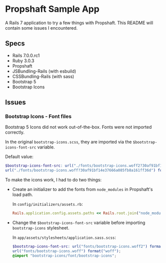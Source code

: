 # Propshaft Sample App

A Rails 7 application to try a few things with Propshaft. This README will contain some issues I encountered.

## Specs

- Rails 7.0.0.rc1
- Ruby 3.0.3
- Propshaft
- JSBundling-Rails (with esbuild)
- CSSBundling-Rails (with sass)
- Bootstrap 5
- Bootstrap Icons

## Issues

### Bootstrap Icons - Font files

Bootstrap 5 Icons did not work out-of-the-box. Fonts were not imported correctly.

In the original `bootstrap-icons.scss`, they are imported via the `$bootstrap-icons-font-src` variable.

Default value:
```scss
$bootstrap-icons-font-src: url("./fonts/bootstrap-icons.woff2?30af91bf14e37666a085fb8a161ff36d") format("woff2"),
url("./fonts/bootstrap-icons.woff?30af91bf14e37666a085fb8a161ff36d") format("woff") !default;
```

To make the icons work, I had to do two things:

- Create an initializer to add the fonts from `node_modules` in Propshaft's load path.

  In `config/initializers/assets.rb`:
  ```ruby
  Rails.application.config.assets.paths << Rails.root.join("node_modules", "bootstrap-icons", "font")
  ```
- Change the `$bootstrap-icons-font-src` variable before importing `bootstrap-icons` stylesheet.

  In `app/assets/stylesheets/application.sass.scss`:
  ```scss
  $bootstrap-icons-font-src: url("fonts/bootstrap-icons.woff2") format("woff2"),
  url("fonts/bootstrap-icons.woff") format("woff");
  @import "bootstrap-icons/font/bootstrap-icons";
  ```
